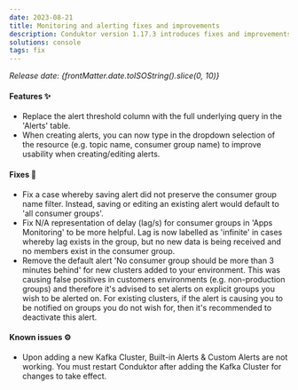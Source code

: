 ```yaml
---
date: 2023-08-21
title: Monitoring and alerting fixes and improvements
description: Conduktor version 1.17.3 introduces fixes and improvements to monitoring and alerting.
solutions: console
tags: fix
---
```


*Release date: {frontMatter.date.toISOString().slice(0, 10)}*

#### Features ✨

- Replace the alert threshold column with the full underlying query in the 'Alerts' table.
- When creating alerts, you can now type in the dropdown selection of the resource (e.g. topic name, consumer group name) to improve usability when creating/editing alerts.

#### Fixes 🔨

- Fix a case whereby saving alert did not preserve the consumer group name filter. Instead, saving or editing an existing alert would default to 'all consumer groups'.
- Fix N/A representation of delay (lag/s) for consumer groups in 'Apps Monitoring' to be more helpful. Lag is now labelled as 'infinite' in cases whereby lag exists in the group, but no new data is being received and no members exist in the consumer group.
- Remove the default alert 'No consumer group should be more than 3 minutes behind' for new clusters added to your environment. This was causing false positives in customers environments (e.g. non-production groups) and therefore it's advised to set alerts on explicit groups you wish to be alerted on. For existing clusters, if the alert is causing you to be notified on groups you do not wish for, then it's recommended to deactivate this alert.

#### Known issues ⚙️

- Upon adding a new Kafka Cluster, Built-in Alerts & Custom Alerts are not working. You must restart Conduktor after adding the Kafka Cluster for changes to take effect.
